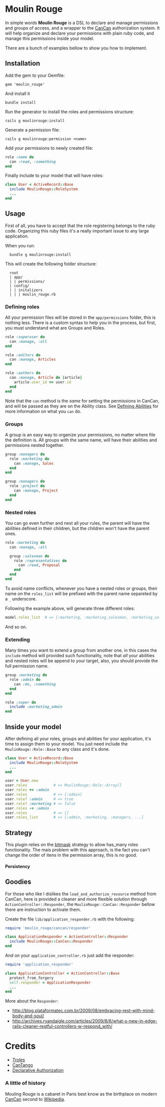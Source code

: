 Moulin Rouge
============

In simple words **Moulin Rouge** is a DSL to declare and manage permissions and groups of access, and a wrapper to the [CanCan](https://github.com/ryanb/cancan) authorization system. It will help organize and declare your permissions with plain ruby code, and manage this permissions inside your model.

There are a bunch of examples bellow to show you how to implement.

Installation
------------

Add the gem to your Gemfile:

    gem 'moulin_rouge'
  
And install it

    bundle install

Run the generator to install the roles and permissions structure:

    rails g moulinrouge:install
  
Generate a permission file:

    rails g moulinrouge:permission <name>
    
Add your permissions to newly created file:
  
```ruby
role :name do
  can :read, :something
end
```
  
Finally include to your model that will have roles:

```ruby
class User < ActiveRecord::Base
  include MoulinRouge::RoleSystem
  ...
end
```

Usage
-----

First of all, you have to accept that the role registering belongs to the ruby code. Organizing this ruby files  it's a really important issue to any large application.

When you run:

      bundle g moulinrouge:install
    
This will create the following folder structure:

      root
      | app/
      | | permissions/
      | config/
      | | initalizers
      | | | moulin_rouge.rb
    
### Defining roles ###
    
All your permission files will be stored in the `app/permissions` folder, this is nothing less. There is a custom syntax to help you in the process, but first, you must understand what are Groups and Roles.
  
```ruby
role :superuser do
  can :manage, :all
end

role :editors do
  can :manage, Articles
end

role :authors do
  can :manage, Article do |article|
    article.user_id == user.id
  end
end
```

Note that the `can` method is the *same* for setting the permissions in CanCan, and will be passed as they are on the Ability class. See [Defining Abilities](https://github.com/ryanb/cancan/wiki/defining-abilities) for more information on what you `can` do.
  
### Groups ###
  
A group is an easy way to organize your permissions, no matter where file the definition is. All groups with the same name, will have their abilities and permissions nested together.

```ruby
group :managers do
  role :marketing do
    can :manage, Sales
  end
end

group :managers do
  role :project do
    can :manage, Project
  end
end
```

### Nested roles ###

You can go even further and nest all your rules, the parent will have the abilities defined in their children, but the children won't have the parent ones.
  
```ruby
role :marketing do
  can :manage, :all

  group :salesman do
    role :representatives do
      can :read, Proposal
    end
  end
end
```

To avoid name conflicts, whenever you have a nested roles or groups, their name on the `roles_list` will be prefixed with the parent name separeted by a `_` underscore.

Following the example above, will generate three different roles:

```ruby
model.roles_list  # => [:marketing, :marketing_salesman, :marketing_salesman_representatives]
```

And so on.

### Extending ###

Many times you want to extend a group from another one, in this cases the `include` method will provided such functionality, note that *all* your abilities and nested roles will be append to your target, also, you should provide the full permission name.

```ruby
group :marketing do
  role :admin do
    can :do, :something
  end
end

role :super do
  include :marketing_admin
end
```

Inside your model
-----------------

After defining all your roles, groups and abilities for your application, it's time to assign them to your model. You just need include the `MoulinRouge::Role::Base` to any class and it's done.

```ruby
class User < ActiveRecord::Base
  include MoulinRouge::RoleSystem
  ...
end
```

```ruby
user = User.new
user.roles            # => MoulinRouge::Role::Array[]
user.roles += :admin
user.roles            # => [:admin]
user.role? :admin     # => true
user.role? :marketing # => false
user.roles -= :admin
user.roles            # => []
user.roles_list       # => [:admin, :marketing, :managers, ...]
```

Strategy
--------

This plugin relies on the [bitmask](http://en.wikipedia.org/wiki/Mask_(computing)) strategy to allow has_many roles functionality. The mais problem with this approach, is the fact you can't change the order of itens in the permission array, this is no good.

#### Persistency #####

Goodies
-------

For those who like I dislikes the `load_and_authorize_resource` method from CanCan, here is provided a cleaner and more flexible solution through `ActionController::Responder`, the `MoulinRouge::CanCan::Responder` bellow there are instruction to activate them.

Create the file `lib/application_responder.rb` with the following:

```ruby
require 'moulin_rouge/cancan/responder'

class ApplicationResponder < ActionController::Responder
  include MoulinRouge::CanCan::Responder
end
```

And on your `application_controller.rb` just add the responder:

```ruby
require 'application_responder'

class ApplicationController < ActionController::Base
  protect_from_forgery
  self.responder = ApplicationResponder
  ...
end
```

More about the `Responder`:

*   http://blog.plataformatec.com.br/2009/08/embracing-rest-with-mind-body-and-soul/
*   http://archives.ryandaigle.com/articles/2009/8/6/what-s-new-in-edge-rails-cleaner-restful-controllers-w-respond_with/

Credits
=======

*   [Troles](https://github.com/kristianmandrup/trole)
*   [CanTango](https://github.com/kristianmandrup/cantango)
*   [Declarative Authorization](https://github.com/stffn/declarative_authorization)

### A little of history ###

Mouling Rouge is a cabaret in Paris best know as the birthplace on modern [CanCan](https://github.com/ryanb/cancan) second to [Wikipedia](http://en.wikipedia.org/wiki/Moulin_Rouge).